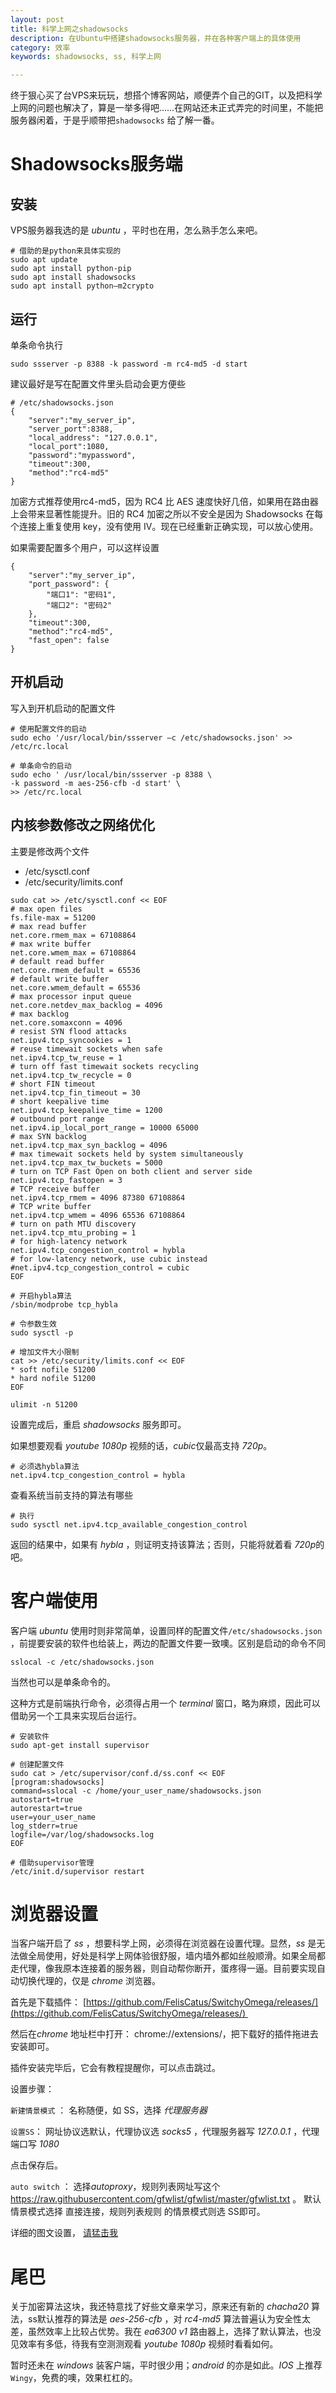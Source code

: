 ```yaml
---
layout: post
title: 科学上网之shadowsocks
description: 在Ubuntu中搭建shadowsocks服务器，并在各种客户端上的具体使用
category: 效率
keywords: shadowsocks, ss, 科学上网

---
```


终于狠心买了台VPS来玩玩，想搭个博客网站，顺便弄个自己的GIT，以及把科学上网的问题也解决了，算是一举多得吧……在网站还未正式弄完的时间里，不能把服务器闲着，于是乎顺带把`shadowsocks` 给了解一番。

<!-- more -->

# Shadowsocks服务端

## 安装

VPS服务器我选的是 *ubuntu* ，平时也在用，怎么熟手怎么来吧。

```shell
# 借助的是python来具体实现的
sudo apt update
sudo apt install python-pip
sudo apt install shadowsocks
sudo apt install python–m2crypto
```

## 运行

单条命令执行

```shell
sudo ssserver -p 8388 -k password -m rc4-md5 -d start
```

建议最好是写在配置文件里头启动会更方便些

```shell
# /etc/shadowsocks.json
{
    "server":"my_server_ip",
    "server_port":8388,
    "local_address": "127.0.0.1",
    "local_port":1080,
    "password":"mypassword",
    "timeout":300,
    "method":"rc4-md5"
}
```

加密方式推荐使用rc4-md5，因为 RC4 比 AES 速度快好几倍，如果用在路由器上会带来显著性能提升。旧的 RC4 加密之所以不安全是因为 Shadowsocks 在每个连接上重复使用 key，没有使用 IV。现在已经重新正确实现，可以放心使用。

如果需要配置多个用户，可以这样设置

```shell
{
    "server":"my_server_ip",
    "port_password": {
        "端口1": "密码1",
        "端口2": "密码2"
    },
    "timeout":300,
    "method":"rc4-md5",
    "fast_open": false
}
```

## 开机启动

写入到开机启动的配置文件

```shell
# 使用配置文件的启动
sudo echo '/usr/local/bin/ssserver –c /etc/shadowsocks.json' >> /etc/rc.local

# 单条命令的启动
sudo echo '	/usr/local/bin/ssserver -p 8388 \
-k password -m aes-256-cfb -d start' \
>> /etc/rc.local
```

## 内核参数修改之网络优化

主要是修改两个文件

- /etc/sysctl.conf
- /etc/security/limits.conf

```shell
sudo cat >> /etc/sysctl.conf << EOF
# max open files
fs.file-max = 51200
# max read buffer
net.core.rmem_max = 67108864
# max write buffer
net.core.wmem_max = 67108864
# default read buffer
net.core.rmem_default = 65536
# default write buffer
net.core.wmem_default = 65536
# max processor input queue
net.core.netdev_max_backlog = 4096
# max backlog
net.core.somaxconn = 4096
# resist SYN flood attacks
net.ipv4.tcp_syncookies = 1
# reuse timewait sockets when safe
net.ipv4.tcp_tw_reuse = 1
# turn off fast timewait sockets recycling
net.ipv4.tcp_tw_recycle = 0
# short FIN timeout
net.ipv4.tcp_fin_timeout = 30
# short keepalive time
net.ipv4.tcp_keepalive_time = 1200
# outbound port range
net.ipv4.ip_local_port_range = 10000 65000
# max SYN backlog
net.ipv4.tcp_max_syn_backlog = 4096
# max timewait sockets held by system simultaneously
net.ipv4.tcp_max_tw_buckets = 5000
# turn on TCP Fast Open on both client and server side
net.ipv4.tcp_fastopen = 3
# TCP receive buffer
net.ipv4.tcp_rmem = 4096 87380 67108864
# TCP write buffer
net.ipv4.tcp_wmem = 4096 65536 67108864
# turn on path MTU discovery
net.ipv4.tcp_mtu_probing = 1
# for high-latency network 
net.ipv4.tcp_congestion_control = hybla
# for low-latency network, use cubic instead
#net.ipv4.tcp_congestion_control = cubic
EOF

# 开启hybla算法
/sbin/modprobe tcp_hybla

# 令参数生效
sudo sysctl -p

# 增加文件大小限制
cat >> /etc/security/limits.conf << EOF
* soft nofile 51200
* hard nofile 51200
EOF

ulimit -n 51200
```

设置完成后，重启 *shadowsocks* 服务即可。

如果想要观看 *youtube 1080p* 视频的话，*cubic*仅最高支持 *720p*。

```shell
# 必须选hybla算法
net.ipv4.tcp_congestion_control = hybla
```

查看系统当前支持的算法有哪些

```shell
# 执行
sudo sysctl net.ipv4.tcp_available_congestion_control
```

返回的结果中，如果有 *hybla* ，则证明支持该算法；否则，只能将就着看 *720p*的吧。

# 客户端使用

客户端 *ubuntu* 使用时则非常简单，设置同样的配置文件`/etc/shadowsocks.json` ，前提要安装的软件也给装上，两边的配置文件要一致噢。区别是启动的命令不同

```shell
sslocal -c /etc/shadowsocks.json
```

当然也可以是单条命令的。

这种方式是前端执行命令，必须得占用一个 *terminal* 窗口，略为麻烦，因此可以借助另一个工具来实现后台运行。

```shell
# 安装软件
sudo apt-get install supervisor

# 创建配置文件 
sudo cat > /etc/supervisor/conf.d/ss.conf << EOF
[program:shadowsocks]
command=sslocal -c /home/your_user_name/shadowsocks.json
autostart=true
autorestart=true
user=your_user_name
log_stderr=true
logfile=/var/log/shadowsocks.log
EOF

# 借助supervisor管理
/etc/init.d/supervisor restart
```

# 浏览器设置

当客户端开启了 *ss* ，想要科学上网，必须得在浏览器在设置代理。显然，*ss* 是无法做全局使用，好处是科学上网体验很舒服，墙内墙外都如丝般顺滑。如果全局都走代理，像我原本连接着的服务器，则自动帮你断开，蛋疼得一逼。目前要实现自动切换代理的，仅是 *chrome* 浏览器。

首先是下载插件： [https://github.com/FelisCatus/SwitchyOmega/releases/](https://github.com/FelisCatus/SwitchyOmega/releases/) 

然后在*chrome* 地址栏中打开： chrome://extensions/，把下载好的插件拖进去安装即可。

插件安装完毕后，它会有教程提醒你，可以点击跳过。

设置步骤：

`新建情景模式` ： 名称随便，如 SS，选择 *代理服务器*

`设置SS`： 网址协议选默认，代理协议选 *socks5* ，代理服务器写 *127.0.0.1* ，代理端口写 *1080*

点击保存后。

`auto switch` ： 选择*autoproxy*，规则列表网址写这个 
https://raw.githubusercontent.com/gfwlist/gfwlist/master/gfwlist.txt 。
默认情景模式选择 直接连接，规则列表规则 的情景模式则选 SS即可。

详细的图文设置， [请猛击我](https://aitanlu.com/ubuntu-shadowsocks-ke-hu-duan-pei-zhi.html)

# 尾巴

关于加密算法这块，我还特意找了好些文章来学习，原来还有新的 *chacha20* 算法，ss默认推荐的算法是 *aes-256-cfb* ，对 *rc4-md5* 算法普遍认为安全性太差，虽然效率上比较占优势。我在 *ea6300 v1* 路由器上，选择了默认算法，也没见效率有多低，待我有空测测观看 *youtube 1080p* 视频时看看如何。

暂时还未在 *windows* 装客户端，平时很少用；*android* 的亦是如此。*IOS* 上推荐 `Wingy`，免费的噢，效果杠杠的。